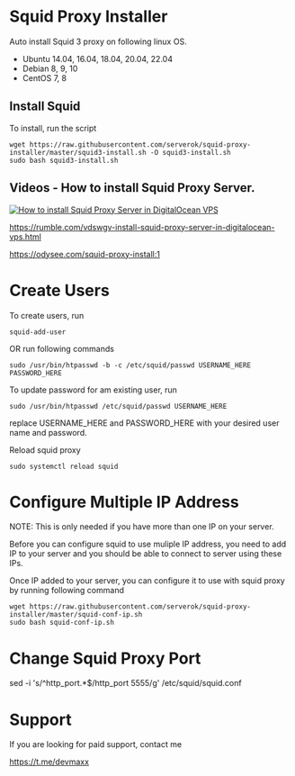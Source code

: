 # Squid Proxy Installer

Auto install Squid 3 proxy on following linux OS.

* Ubuntu 14.04, 16.04, 18.04, 20.04, 22.04
* Debian 8, 9, 10
* CentOS 7, 8


## Install Squid

To install, run the script

```
wget https://raw.githubusercontent.com/serverok/squid-proxy-installer/master/squid3-install.sh -O squid3-install.sh
sudo bash squid3-install.sh
```

## Videos - How to install Squid Proxy Server.

[![How to install Squid Proxy Server in DigitalOcean VPS](https://i.imgur.com/eGt5nmB.png)](https://rumble.com/vdswgv-install-squid-proxy-server-in-digitalocean-vps.html)

https://rumble.com/vdswgv-install-squid-proxy-server-in-digitalocean-vps.html

https://odysee.com/squid-proxy-install:1


# Create Users

To create users, run

```
squid-add-user
```

OR run following commands

```
sudo /usr/bin/htpasswd -b -c /etc/squid/passwd USERNAME_HERE PASSWORD_HERE
```

To update password for am existing user, run

```
sudo /usr/bin/htpasswd /etc/squid/passwd USERNAME_HERE
```

replace USERNAME_HERE and PASSWORD_HERE with your desired user name and password.

Reload squid proxy

```
sudo systemctl reload squid
```

# Configure Multiple IP Address

NOTE: This is only needed if you have more than one IP on your server.

Before you can configure squid to use muliple IP address, you need to add IP to your server and you should be able to connect to server using these IPs.

Once IP added to your server, you can configure it to use with squid proxy by running following command

```
wget https://raw.githubusercontent.com/serverok/squid-proxy-installer/master/squid-conf-ip.sh
sudo bash squid-conf-ip.sh
```

# Change Squid Proxy Port

sed -i 's/^http_port.*$/http_port 5555/g'  /etc/squid/squid.conf

# Support

If you are looking for paid support, contact me

https://t.me/devmaxx
